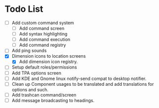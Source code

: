 # Todo List

- [ ] Add custom command system
    - [ ] Add command screen
    - [ ] Add syntax highlighting
    - [ ] Add command execution
    - [ ] Add command registry
- [ ] Add ping sounds
- [x] Dimension icons to location screens
    - [x] Add dimension icon registry.
- [ ] Setup default roles/permissions
- [ ] Add TPA options screen
- [ ] Add KDE and Gnome linux notify-send compat to desktop notifier.
- [ ] Clean up Component usages to be translated and add translations for options and such.
- [ ] Add trashcan command/screen
- [ ] Add message broadcasting to headings.